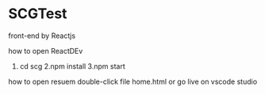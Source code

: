 # SCGTest
front-end by Reactjs

how to open ReactDEv
1. cd scg
2.npm install
3.npm start

how to open resuem
double-click file home.html or go live on vscode studio
